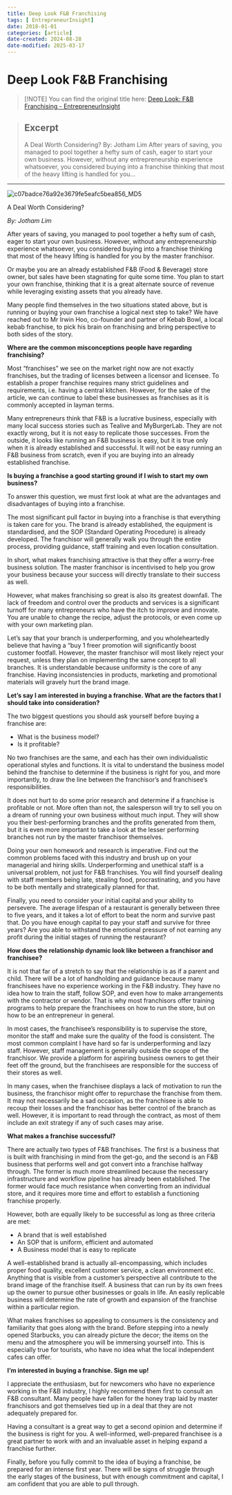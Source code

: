 ```yaml
---
title: Deep Look F&B Franchising
tags: [ EntrepreneurInsight]
date: 2018-01-01
categories: [article]
date-created: 2024-08-28
date-modified: 2025-03-17
---
```


# Deep Look F&B Franchising

> [!NOTE] You can find the original title here:
> [Deep Look: F&B Franchising - EntrepreneurInsight](https://entrepreneurinsight.com.my/deep-look-fb-franchising/)

> ## Excerpt
>
> A Deal Worth Considering? By: Jotham Lim After years of saving, you managed to pool together a hefty sum of cash, eager to start your own business. However, without any entrepreneurship experience whatsoever, you considered buying into a franchise thinking that most of the heavy lifting is handled for you…

---

![c07badce76a92e3679fe5eafc5bea856_MD5](/media/c07badce76a92e3679fe5eafc5bea856_MD5.jpg)

A Deal Worth Considering?

_By: Jotham Lim_

After years of saving, you managed to pool together a hefty sum of cash, eager to start your own business. However, without any entrepreneurship experience whatsoever, you considered buying into a franchise thinking that most of the heavy lifting is handled for you by the master franchisor.

Or maybe you are an already established F&B (Food & Beverage) store owner, but sales have been stagnating for quite some time. You plan to start your own franchise, thinking that it is a great alternate source of revenue while leveraging existing assets that you already have.

Many people find themselves in the two situations stated above, but is running or buying your own franchise a logical next step to take? We have reached out to Mr Irwin Hoo, co-founder and partner of Kebab Bowl, a local kebab franchise, to pick his brain on franchising and bring perspective to both sides of the story.

**Where are the common misconceptions people have regarding franchising?**

Most “franchises” we see on the market right now are not exactly franchises, but the trading of licenses between a licensor and licensee. To establish a proper franchise requires many strict guidelines and requirements, i.e. having a central kitchen. However, for the sake of the article, we can continue to label these businesses as franchises as it is commonly accepted in layman terms.

Many entrepreneurs think that F&B is a lucrative business, especially with many local success stories such as Tealive and MyBurgerLab. They are not exactly wrong, but it is not easy to replicate those successes. From the outside, it looks like running an F&B business is easy, but it is true only when it is already established and successful. It will not be easy running an F&B business from scratch, even if you are buying into an already established franchise.

**Is buying a franchise a good starting ground if I wish to start my own business?**

To answer this question, we must first look at what are the advantages and disadvantages of buying into a franchise.

The most significant pull factor in buying into a franchise is that everything is taken care for you. The brand is already established, the equipment is standardised, and the SOP (Standard Operating Procedure) is already developed. The franchisor will generally walk you through the entire process, providing guidance, staff training and even location consultation.

In short, what makes franchising attractive is that they offer a worry-free business solution. The master franchisor is incentivised to help you grow your business because your success will directly translate to their success as well.

However, what makes franchising so great is also its greatest downfall. The lack of freedom and control over the products and services is a significant turnoff for many entrepreneurs who have the itch to improve and innovate. You are unable to change the recipe, adjust the protocols, or even come up with your own marketing plan.

Let’s say that your branch is underperforming, and you wholeheartedly believe that having a “buy 1 freer promotion will significantly boost customer footfall. However, the master franchisor will most likely reject your request, unless they plan on implementing the same concept to all branches. It is understandable because uniformity is the core of any franchise. Having inconsistencies in products, marketing and promotional materials will gravely hurt the brand image.

**Let’s say I am interested in buying a franchise. What are the factors that I should take into consideration?**

The two biggest questions you should ask yourself before buying a franchise are:

- What is the business model?
- Is it profitable?

No two franchises are the same, and each has their own individualistic operational styles and functions. It is vital to understand the business model behind the franchise to determine if the business is right for you, and more importantly, to draw the line between the franchisor’s and franchisee’s responsibilities.

It does not hurt to do some prior research and determine if a franchise is profitable or not. More often than not, the salesperson will try to sell you on a dream of running your own business without much input. They will show you their best-performing branches and the profits generated from them, but it is even more important to take a look at the lesser performing branches not run by the master franchisor themselves.

Doing your own homework and research is imperative. Find out the common problems faced with this industry and brush up on your managerial and hiring skills. Underperforming and unethical staff is a universal problem, not just for F&B franchises. You will find yourself dealing with staff members being late, stealing food, procrastinating, and you have to be both mentally and strategically planned for that.

Finally, you need to consider your initial capital and your ability to persevere. The average lifespan of a restaurant is generally between three to five years, and it takes a lot of effort to beat the norm and survive past that. Do you have enough capital to pay your staff and survive for three years? Are you able to withstand the emotional pressure of not earning any profit during the initial stages of running the restaurant?

**How does the relationship dynamic look like between a franchisor and franchisee?**

It is not that far of a stretch to say that the relationship is as if a parent and child. There will be a lot of handholding and guidance because many franchisees have no experience working in the F&B industry. They have no idea how to train the staff, follow SOP, and even how to make arrangements with the contractor or vendor. That is why most franchisors offer training programs to help prepare the franchisees on how to run the store, but on how to be an entrepreneur in general.

In most cases, the franchisee’s responsibility is to supervise the store, monitor the staff and make sure the quality of the food is consistent. The most common complaint I have hard so far is underperforming and lazy staff. However, staff management is generally outside the scope of the franchisor. We provide a platform for aspiring business owners to get their feet off the ground, but the franchisees are responsible for the success of their stores as well.

In many cases, when the franchisee displays a lack of motivation to run the business, the franchisor might offer to repurchase the franchise from them. It may not necessarily be a sad occasion, as the franchisee is able to recoup their losses and the franchisor has better control of the branch as well. However, it is important to read through the contract, as most of them include an exit strategy if any of such cases may arise.

**What makes a franchise successful?**

There are actually two types of F&B franchises. The first is a business that is built with franchising in mind from the get-go, and the second is an F&B business that performs well and got convert into a franchise halfway through. The former is much more streamlined because the necessary infrastructure and workflow pipeline has already been established. The former would face much resistance when converting from an individual store, and it requires more time and effort to establish a functioning franchise properly.

However, both are equally likely to be successful as long as three criteria are met:

- A brand that is well established
- An SOP that is uniform, efficient and automated
- A Business model that is easy to replicate

A well-established brand is actually all-encompassing, which includes proper food quality, excellent customer service, a clean environment etc. Anything that is visible from a customer’s perspective all contribute to the brand image of the franchise itself. A business that can run by its own frees up the owner to pursue other businesses or goals in life. An easily replicable business will determine the rate of growth and expansion of the franchise within a particular region.

What makes franchises so appealing to consumers is the consistency and familiarity that goes along with the brand. Before stepping into a newly opened Starbucks, you can already picture the decor; the items on the menu and the atmosphere you will be immersing yourself into. This is especially true for tourists, who have no idea what the local independent cafes can offer.

**I’m interested in buying a franchise. Sign me up!**

I appreciate the enthusiasm, but for newcomers who have no experience working in the F&B industry, I highly recommend them first to consult an F&B consultant. Many people have fallen for the honey trap laid by master franchisors and got themselves tied up in a deal that they are not adequately prepared for.

Having a consultant is a great way to get a second opinion and determine if the business is right for you. A well-informed, well-prepared franchisee is a great partner to work with and an invaluable asset in helping expand a franchise further.

Finally, before you fully commit to the idea of buying a franchise, be prepared for an intense first year. There will be signs of struggle through the early stages of the business, but with enough commitment and capital, I am confident that you are able to pull through.
